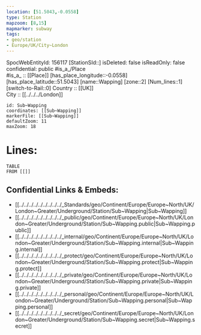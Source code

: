 ```yaml
---
location: [51.5043,-0.0558] 
type: Station 
mapzoom: [8,15] 
mapmarker: subway 
tags:
- geo/station
- Europe/UK/City~London
---
```

SpocWebEntityId: 156117
[StationSId::] 
isDeleted: false
isReadOnly: false
confidential: public
#is_a_/Place  
#is_a_ :: [[Place]] 
[has_place_longitude::-0.0558] 
[has_place_latitude::51.5043] 
[name::Wapping] 
[zone::2] 
[Num_lines::1] 
[switch-to-Rail::0] 
Country :: [[UK]]  
City :: [[../../../London]]  


```leaflet
id: Sub~Wapping
coordinates: [[Sub~Wapping]] 
markerFile: [[Sub~Wapping]] 
defaultZoom: 11 
maxZoom: 18
```


# Lines: 
```dataview
TABLE 
FROM [[]] 
```

## Confidential Links & Embeds: 
- [[../../../../../../../../../_Standards/geo/Continent/Europe/Europe~North/UK/London~Greater/Underground/Station/Sub~Wapping|Sub~Wapping]] 
- [[../../../../../../../../../_public/geo/Continent/Europe/Europe~North/UK/London~Greater/Underground/Station/Sub~Wapping.public|Sub~Wapping.public]] 
- [[../../../../../../../../../_internal/geo/Continent/Europe/Europe~North/UK/London~Greater/Underground/Station/Sub~Wapping.internal|Sub~Wapping.internal]] 
- [[../../../../../../../../../_protect/geo/Continent/Europe/Europe~North/UK/London~Greater/Underground/Station/Sub~Wapping.protect|Sub~Wapping.protect]] 
- [[../../../../../../../../../_private/geo/Continent/Europe/Europe~North/UK/London~Greater/Underground/Station/Sub~Wapping.private|Sub~Wapping.private]] 
- [[../../../../../../../../../_personal/geo/Continent/Europe/Europe~North/UK/London~Greater/Underground/Station/Sub~Wapping.personal|Sub~Wapping.personal]] 
- [[../../../../../../../../../_secret/geo/Continent/Europe/Europe~North/UK/London~Greater/Underground/Station/Sub~Wapping.secret|Sub~Wapping.secret]] 
